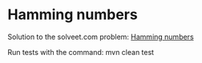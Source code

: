 Hamming numbers
===============

Solution to the solveet.com problem: [Hamming numbers](http://www.solveet.com/exercises/Numeros-de-Hamming/45)

Run tests with the command:
	mvn clean test

